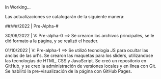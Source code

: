 In Working...

Las actualizaciones se catalogarán de la siguiente manera:

##/##/2022 | Pre-Alpha-#


30/09/2022 | V: Pre-alpha-0 ==> Se crearon los archivos principales, se le dió formato a la página, y se realizó el header.

01/10/2022 | V: Pre-alpha-1 ==> Se utilizó tecnología JS para ocultar las anclas de las url's. Se crearon las maquetas para los sliders, utilizandose las tecnologías de HTML, CSS y JavaScript. Se creó un repositorio en GitHub, y se creo la administración de versiones locales y en línea con Git. Se habilitó la pre-visualización de la página con GitHub Pages.

